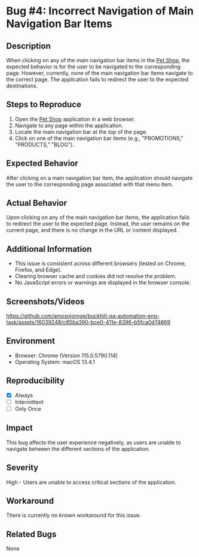 # Bug #4: Incorrect Navigation of Main Navigation Bar Items

## Description

When clicking on any of the main navigation bar items in the [Pet Shop](https://pet-shop.buckhill.com.hr/), the expected behavior is for the user to be navigated to the corresponding page. However, currently, none of the main navigation bar items navigate to the correct page. The application fails to redirect the user to the expected destinations.

## Steps to Reproduce

1. Open the [Pet Shop](https://pet-shop.buckhill.com.hr/) application in a web browser.
2. Navigate to any page within the application.
3. Locate the main navigation bar at the top of the page.
4. Click on one of the main navigation bar items (e.g., "PROMOTIONS," "PRODUCTS," "BLOG").

## Expected Behavior

After clicking on a main navigation bar item, the application should navigate the user to the corresponding page associated with that menu item.

## Actual Behavior

Upon clicking on any of the main navigation bar items, the application fails to redirect the user to the expected page. Instead, the user remains on the current page, and there is no change in the URL or content displayed.

## Additional Information

- This issue is consistent across different browsers (tested on Chrome, Firefox, and Edge).
- Clearing browser cache and cookies did not resolve the problem.
- No JavaScript errors or warnings are displayed in the browser console.

## Screenshots/Videos

https://github.com/amosnjoroge/buckhill-qa-automation-eng-task/assets/16039248/c85ba390-bce0-411e-8396-b5fca0d74669

## Environment

- Browser: Chrome (Version 115.0.5790.114)
- Operating System: macOS 13.4.1

## Reproducibility

- [x] Always
- [ ] Intermittent
- [ ] Only Once

## Impact

This bug affects the user experience negatively, as users are unable to navigate between the different sections of the application.

## Severity

High - Users are unable to access critical sections of the application.

## Workaround

There is currently no known workaround for this issue.

## Related Bugs

None

